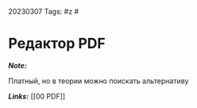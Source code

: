 20230307
Tags: #z #
# Редактор PDF

***Note:*** 

Платный, но в теории можно поискать альтернативу

***Links:*** [[00 PDF]]

